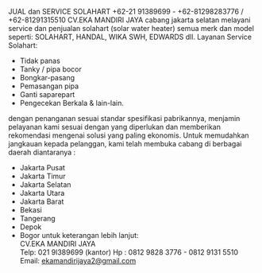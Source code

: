 JUAL dan SERVICE SOLAHART +62-21 91389699 - +62-81298283776 / +62-81291315510
CV.EKA MANDIRI JAYA cabang jakarta selatan
melayani service dan penjualan solahart (solar water heater) semua merk dan model 
seperti: SOLAHART, HANDAL, WIKA SWH, EDWARDS dll. 
Layanan Service Solahart: 
* Tidak panas
* Tanky / pipa bocor
* Bongkar-pasang 
* Pemasangan pipa
* Ganti saparepart
* Pengecekan Berkala & lain-lain.

dengan penanganan sesuai standar spesifikasi pabrikannya, menjamin pelayanan kami sesuai dengan yang diperlukan dan memberikan rekomendasi mengenai solusi yang paling ekonomis. Untuk memudahkan jangkauan kepada pelanggan, kami telah membuka cabang di berbagai daerah diantaranya : 
- Jakarta Pusat 
- Jakarta Timur 
- Jakarta Selatan 
- Jakarta Utara 
- Jakarta Barat 
- Bekasi 
- Tangerang 
- Depok 
- Bogor 
untuk keterangan lebih lanjut:  
CV.EKA MANDIRI JAYA  
Telp: 021 9l389699 (kantor) 
Hp : 0812 9828 3776 - 0812 9131 5510
Email: ekamandirijaya2@gmail.com